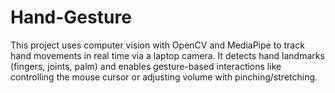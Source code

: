 # Hand-Gesture
This project uses computer vision with OpenCV and MediaPipe to track hand movements in real time via a laptop camera. It detects hand landmarks (fingers, joints, palm) and enables gesture-based interactions like controlling the mouse cursor or adjusting volume with pinching/stretching.
